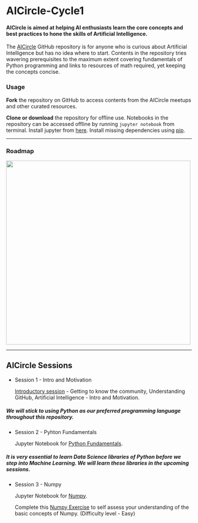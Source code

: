 # AICircle-Cycle1

#### AICircle is aimed at helping AI enthusiasts learn the core concepts and best practices to hone the skills of Artificial Intelligence.

The [AICircle](https://github.com/harishrb/AICircle) GitHub repository is for anyone who is curious about Artificial Intelligence but has no idea where to start. Contents in the repository tries wavering prerequisites to the maximum extent covering fundamentals of Python programming and links to resources of math required, yet keeping the concepts concise.

### Usage
**Fork** the repository on GitHub to access contents from the AICircle meetups and other curated resources. 

**Clone or download** the repository for offline use. Notebooks in the repository can be accessed offline by running `jupyter notebook` from terminal. Install jupyter from [here](http://jupyter.readthedocs.io/en/latest/install.html). Install missing dependencies using [pip](https://pypi.org/project/pip/).

---

### Roadmap
<img src="Resources/RelativeMedia/roadmap.png" width="500">

---

## AICircle Sessions

+ Session 1 - Intro and Motivation
  
  [Introductory session](https://github.com/harishrb/AICircle/tree/master/Sessions/Session%201) - Getting to know the community, Understanding GitHub, Artificial Intelligence - Intro and Motivation.


##### We will stick to using Python as our preferred programming language throughout this repository.

+ Session 2 - Pyhton Fundamentals

  Jupyter Notebook for [Python Fundamentals](https://github.com/harishrb/AICircle/tree/master/Sessions/Session%202).


##### It is very essential to learn Data Science libraries of Python before we step into Machine Learning. We will learn these libraries in the upcoming sessions. 

+ Session 3 - Numpy

  Jupyter Notebook for [Numpy](https://github.com/harishrb/AICircle/tree/master/Sessions/Session%203).
  
  Complete this [Numpy Exercise](https://github.com/harishrb/AICircle/blob/master/Resources/Exercises/Numpy%20Exercise.ipynb) to self     assess your understanding of the basic concepts of Numpy. (Difficulty level - Easy)
